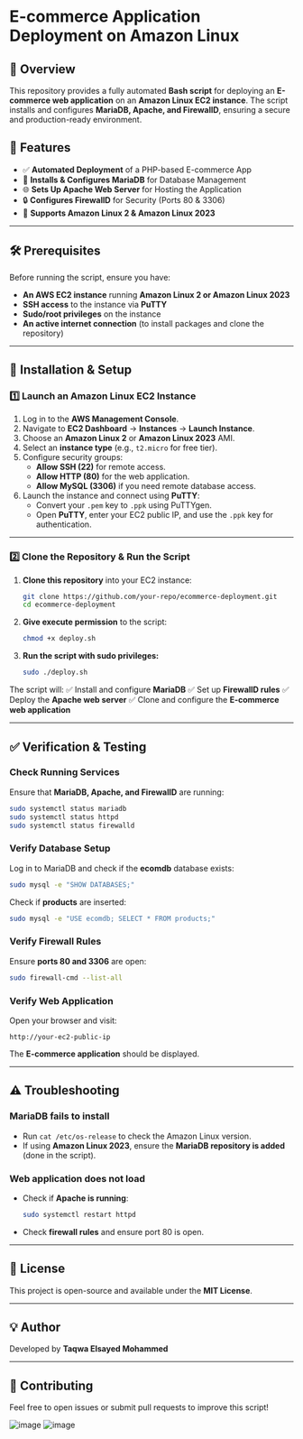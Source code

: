 # E-commerce Application Deployment on Amazon Linux

## 📌 Overview
This repository provides a fully automated **Bash script** for deploying an **E-commerce web application** on an **Amazon Linux EC2 instance**. The script installs and configures **MariaDB, Apache, and FirewallD**, ensuring a secure and production-ready environment.

## 🚀 Features
- ✅ **Automated Deployment** of a PHP-based E-commerce App
- 🔧 **Installs & Configures MariaDB** for Database Management
- 🌐 **Sets Up Apache Web Server** for Hosting the Application
- 🔒 **Configures FirewallD** for Security (Ports 80 & 3306)
- 📜 **Supports Amazon Linux 2 & Amazon Linux 2023**

---

## 🛠️ Prerequisites
Before running the script, ensure you have:
- **An AWS EC2 instance** running **Amazon Linux 2 or Amazon Linux 2023**
- **SSH access** to the instance via **PuTTY**
- **Sudo/root privileges** on the instance
- **An active internet connection** (to install packages and clone the repository)

---

## 📌 Installation & Setup

### **1️⃣ Launch an Amazon Linux EC2 Instance**
1. Log in to the **AWS Management Console**.
2. Navigate to **EC2 Dashboard** → **Instances** → **Launch Instance**.
3. Choose an **Amazon Linux 2** or **Amazon Linux 2023** AMI.
4. Select an **instance type** (e.g., `t2.micro` for free tier).
5. Configure security groups:
   - **Allow SSH (22)** for remote access.
   - **Allow HTTP (80)** for the web application.
   - **Allow MySQL (3306)** if you need remote database access.
6. Launch the instance and connect using **PuTTY**:
   - Convert your `.pem` key to `.ppk` using PuTTYgen.
   - Open **PuTTY**, enter your EC2 public IP, and use the `.ppk` key for authentication.

---

### **2️⃣ Clone the Repository & Run the Script**
1. **Clone this repository** into your EC2 instance:
   ```bash
   git clone https://github.com/your-repo/ecommerce-deployment.git
   cd ecommerce-deployment
   ```
2. **Give execute permission** to the script:
   ```bash
   chmod +x deploy.sh
   ```
3. **Run the script with sudo privileges:**
   ```bash
   sudo ./deploy.sh
   ```

The script will:
✅ Install and configure **MariaDB**
✅ Set up **FirewallD rules**
✅ Deploy the **Apache web server**
✅ Clone and configure the **E-commerce web application**

---

## ✅ Verification & Testing

### **Check Running Services**
Ensure that **MariaDB, Apache, and FirewallD** are running:
```bash
sudo systemctl status mariadb
sudo systemctl status httpd
sudo systemctl status firewalld
```

### **Verify Database Setup**
Log in to MariaDB and check if the **ecomdb** database exists:
```bash
sudo mysql -e "SHOW DATABASES;"
```
Check if **products** are inserted:
```bash
sudo mysql -e "USE ecomdb; SELECT * FROM products;"
```

### **Verify Firewall Rules**
Ensure **ports 80 and 3306** are open:
```bash
sudo firewall-cmd --list-all
```

### **Verify Web Application**
Open your browser and visit:
```
http://your-ec2-public-ip
```
The **E-commerce application** should be displayed.

---

## ⚠️ Troubleshooting

### **MariaDB fails to install**
- Run `cat /etc/os-release` to check the Amazon Linux version.
- If using **Amazon Linux 2023**, ensure the **MariaDB repository is added** (done in the script).

### **Web application does not load**
- Check if **Apache is running**:
  ```bash
  sudo systemctl restart httpd
  ```
- Check **firewall rules** and ensure port 80 is open.

---

## 📜 License
This project is open-source and available under the **MIT License**.

---

## 💡 Author
Developed by **Taqwa Elsayed Mohammed**

---

## 🤝 Contributing
Feel free to open issues or submit pull requests to improve this script!



![image](https://github.com/user-attachments/assets/0af533a1-4307-41b3-8e2c-9100544aac6e)
![image](https://github.com/user-attachments/assets/12587826-b511-42bc-b50e-24a2b2e5deaa)



